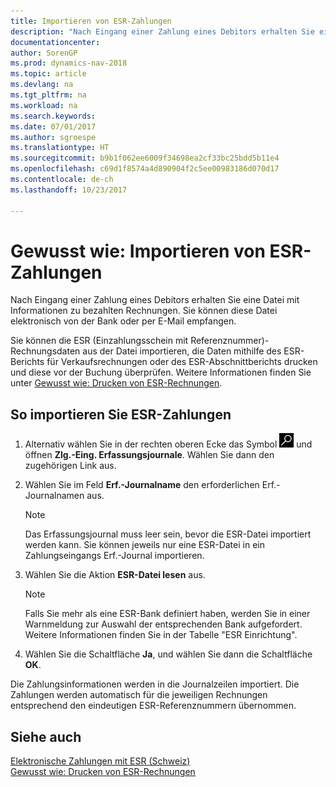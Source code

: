 ```yaml
---
title: Importieren von ESR-Zahlungen
description: "Nach Eingang einer Zahlung eines Debitors erhalten Sie eine Datei mit Informationen zu bezahlten Rechnungen. Sie können diese Datei elektronisch von der Bank oder per E-Mail empfangen."
documentationcenter: 
author: SorenGP
ms.prod: dynamics-nav-2018
ms.topic: article
ms.devlang: na
ms.tgt_pltfrm: na
ms.workload: na
ms.search.keywords: 
ms.date: 07/01/2017
ms.author: sgroespe
ms.translationtype: HT
ms.sourcegitcommit: b9b1f062ee6009f34698ea2cf33bc25bdd5b11e4
ms.openlocfilehash: c69d1f8574a4d890904f2c5ee00983186d070d17
ms.contentlocale: de-ch
ms.lasthandoff: 10/23/2017

---
```

# <a name="how-to-import-esr-payments"></a>Gewusst wie: Importieren von ESR-Zahlungen
Nach Eingang einer Zahlung eines Debitors erhalten Sie eine Datei mit Informationen zu bezahlten Rechnungen. Sie können diese Datei elektronisch von der Bank oder per E-Mail empfangen.  

Sie können die ESR (Einzahlungsschein mit Referenznummer)-Rechnungsdaten aus der Datei importieren, die Daten mithilfe des ESR-Berichts für Verkaufsrechnungen oder des ESR-Abschnittberichts drucken und diese vor der Buchung überprüfen. Weitere Informationen finden Sie unter [Gewusst wie: Drucken von ESR-Rechnungen](how-to-print-esr-invoices.md).  

## <a name="to-import-esr-payments"></a>So importieren Sie ESR-Zahlungen  

1.  Alternativ wählen Sie in der rechten oberen Ecke das Symbol ![Nach Seite oder Bericht suchen](../../media/ui-search/search_small.png "Nach Seite oder Bericht suchen") und öffnen **Zlg.-Eing. Erfassungsjournale**. Wählen Sie dann den zugehörigen Link aus.  
2.  Wählen Sie im Feld **Erf.-Journalname** den erforderlichen Erf.-Journalnamen aus.  

    > [!NOTE]  
    >  Das Erfassungsjournal muss leer sein, bevor die ESR-Datei importiert werden kann. Sie können jeweils nur eine ESR-Datei in ein Zahlungseingangs Erf.-Journal importieren.  

3.  Wählen Sie die Aktion **ESR-Datei lesen** aus.  

    > [!NOTE]  
    >  Falls Sie mehr als eine ESR-Bank definiert haben, werden Sie in einer Warnmeldung zur Auswahl der entsprechenden Bank aufgefordert. Weitere Informationen finden Sie in der Tabelle "ESR Einrichtung".  

4.  Wählen Sie die Schaltfläche **Ja**, und wählen Sie dann die Schaltfläche **OK**.  

Die Zahlungsinformationen werden in die Journalzeilen importiert. Die Zahlungen werden automatisch für die jeweiligen Rechnungen entsprechend den eindeutigen ESR-Referenznummern übernommen.  

## <a name="see-also"></a>Siehe auch  
 [Elektronische Zahlungen mit ESR (Schweiz)](swiss-electronic-payments-using-esr.md)   
 [Gewusst wie: Drucken von ESR-Rechnungen](how-to-print-esr-invoices.md)

